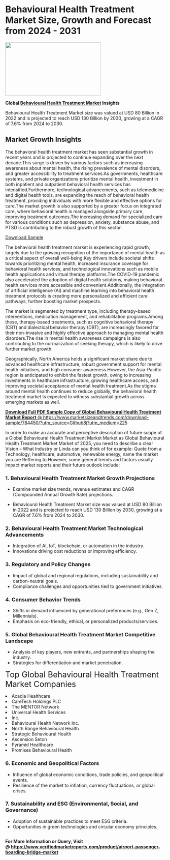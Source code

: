 <H1>Behavioural Health Treatment Market Size, Growth and Forecast from 2024 - 2031</H1><img class="aligncenter size-medium wp-image-584254" src="https://thirdeyenews.in/wp-content/uploads/2024/09/Global-Market-Research-300x168.jpeg" alt="" width="300" height="168" /><p><strong>Global&nbsp;<a href="https://www.marketsizeandtrends.com/download-sample/784450/?utm_source=Github8j?utm_medium=225">Behavioural Health Treatment Market</a> Insights</strong></p><p>Behavioural Health Treatment Market size was valued at USD 80 Billion in 2022 and is projected to reach USD 130 Billion by 2030, growing at a CAGR of 7.6% from 2024 to 2030.</p><p><h2>Market Growth Insights</h2> <p>The behavioral health treatment market has seen substantial growth in recent years and is projected to continue expanding over the next decade.This surge is driven by various factors such as increasing awareness about mental health, the rising prevalence of mental disorders, and greater accessibility to treatment services.As governments, healthcare systems, and private organizations prioritize mental health, investment in both inpatient and outpatient behavioral health services has intensified.Furthermore, technological advancements, such as telemedicine and digital health tools, are expanding the reach of behavioral health treatment, providing individuals with more flexible and effective options for care.The market growth is also supported by a greater focus on integrated care, where behavioral health is managed alongside primary care, improving treatment outcomes.The increasing demand for specialized care for various conditions such as depression, anxiety, substance abuse, and PTSD is contributing to the robust growth of this sector.</p> <p><a href="#">Download Sample</a></p> <p>The behavioral health treatment market is experiencing rapid growth, largely due to the growing recognition of the importance of mental health as a critical aspect of overall well-being.Key drivers include societal shifts towards prioritizing mental health, increased insurance coverage for behavioral health services, and technological innovations such as mobile health applications and virtual therapy platforms.The COVID-19 pandemic also accelerated the adoption of digital health solutions, making behavioral health services more accessible and convenient.Additionally, the integration of artificial intelligence (AI) and machine learning into behavioral health treatment protocols is creating more personalized and efficient care pathways, further boosting market prospects.</p> <p>The market is segmented by treatment type, including therapy-based interventions, medication management, and rehabilitation programs.Among these, therapy-based treatments, such as cognitive behavioral therapy (CBT) and dialectical behavior therapy (DBT), are increasingly favored for their non-invasive and highly effective approach to managing mental health disorders.The rise in mental health awareness campaigns is also contributing to the normalization of seeking therapy, which is likely to drive further market growth.</p> <p>Geographically, North America holds a significant market share due to advanced healthcare infrastructure, robust government support for mental health initiatives, and high consumer awareness.However, the Asia-Pacific region is anticipated to exhibit the fastest growth, owing to increasing investments in healthcare infrastructure, growing healthcare access, and improving societal acceptance of mental health treatment.As the stigma around mental health continues to reduce globally, the behavioral health treatment market is expected to witness substantial growth across emerging markets as well.</p> <p><a href="#"></p><p><span class=""><strong>Download Full PDF Sample Copy of Global Behavioural Health Treatment Market Report</strong> @ <a href="https://www.marketsizeandtrends.com/download-sample/784450/?utm_source=Github8j?utm_medium=225" target="_blank">https://www.marketsizeandtrends.com/download-sample/784450/?utm_source=Github8j?utm_medium=225</a></span></p><p>In order to make an accurate and perceptive description of future scope of a Global&nbsp;Behavioural Health Treatment Market Market as Global&nbsp;Behavioural Health Treatment Market Market of 2025, you need to describe a clear Vision &ndash; What Industry or Linda can you think of for example: Quote from a Technology, healthcare, automotive, renewable energy, name the market you are Reffering to.However, some general trends and factors usually impact market reports and their future outlook include:</p><h3>1.&nbsp;<strong>Behavioural Health Treatment Market Growth Projections</strong></h3><ul><li>Examine market size trends, revenue estimates and CAGR (Compounded Annual Growth Rate) projections.</li><li><p>Behavioural Health Treatment Market size was valued at USD 80 Billion in 2022 and is projected to reach USD 130 Billion by 2030, growing at a CAGR of 7.6% from 2024 to 2030.</p></li></ul><h3>2.&nbsp;<strong>Behavioural Health Treatment Market Technological Advancements</strong></h3><ul><li>Integration of AI, IoT, blockchain, or automation in the industry.</li><li>Innovations driving cost reductions or improving efficiency.</li></ul><h3>3.&nbsp;<strong>Regulatory and Policy Changes</strong></h3><ul><li>Impact of global and regional regulations, including sustainability and carbon-neutral goals.</li><li>Compliance challenges and opportunities tied to government initiatives.</li></ul><h3>4.&nbsp;<strong>Consumer Behavior Trends</strong></h3><ul><li>Shifts in demand influenced by generational preferences (e.g., Gen Z, Millennials).</li><li>Emphasis on eco-friendly, ethical, or personalized products/services.</li></ul><h3>5.&nbsp;<strong>Global Behavioural Health Treatment Market Competitive Landscape</strong></h3><ul><li>Analysis of key players, new entrants, and partnerships shaping the industry.</li><li>Strategies for differentiation and market penetration.</li></ul><p data-pm-slice="1 1 []"><span style="color: inherit; font-family: inherit; font-size: 25px;">Top Global Behavioural Health Treatment Market Companies</span></p><div class="" data-test-id=""><p><li>Acadia Healthcare</li><li> CareTech Holdings PLC</li><li> The MENTOR Network</li><li> Universal Health Services</li><li> Inc.</li><li> Behavioural Health Network Inc.</li><li> North Range Behavioural Health</li><li> Strategic Behavioural Health</li><li> Ascension Seton</li><li> Pyramid Healthcare</li><li> Promises Behavioural Health</li></p></div><h3>6.&nbsp;<strong>Economic and Geopolitical Factors</strong></h3><ul><li>Influence of global economic conditions, trade policies, and geopolitical events.</li><li>Resilience of the market to inflation, currency fluctuations, or global crises.</li></ul><h3>7.&nbsp;<strong>Sustainability and ESG (Environmental, Social, and Governance)</strong></h3><ul><li>Adoption of sustainable practices to meet ESG criteria.</li><li>Opportunities in green technologies and circular economy principles.</li></ul><h2><strong style="font-size: 14px;">For More Information or Query, Visit @&nbsp;</strong><a style="background-color: #ffffff; font-size: 14px;" href="https://www.marketsizeandtrends.com/report/behavioural-health-treatment-market/" target="_blank">https://www.verifiedmarketreports.com/product/airport-passenger-boarding-bridge-market</a></h2>